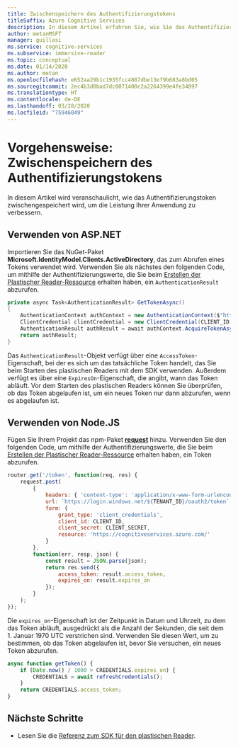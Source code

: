 ```yaml
---
title: Zwischenspeichern des Authentifizierungstokens
titleSuffix: Azure Cognitive Services
description: In diesem Artikel erfahren Sie, wie Sie das Authentifizierungstoken zwischenspeichern.
author: metanMSFT
manager: guillasi
ms.service: cognitive-services
ms.subservice: immersive-reader
ms.topic: conceptual
ms.date: 01/14/2020
ms.author: metan
ms.openlocfilehash: e652aa29b1c1935fcc4887dbe13ef9b683a8bd05
ms.sourcegitcommit: 2ec4b3d0bad7dc0071400c2a2264399e4fe34897
ms.translationtype: HT
ms.contentlocale: de-DE
ms.lasthandoff: 03/28/2020
ms.locfileid: "75946049"
---
```

# <a name="how-to-cache-the-authentication-token"></a>Vorgehensweise: Zwischenspeichern des Authentifizierungstokens

In diesem Artikel wird veranschaulicht, wie das Authentifizierungstoken zwischengespeichert wird, um die Leistung Ihrer Anwendung zu verbessern.

## <a name="using-aspnet"></a>Verwenden von ASP.NET

Importieren Sie das NuGet-Paket **Microsoft.IdentityModel.Clients.ActiveDirectory**, das zum Abrufen eines Tokens verwendet wird. Verwenden Sie als nächstes den folgenden Code, um mithilfe der Authentifizierungswerte, die Sie beim [Erstellen der Plastischer Reader-Ressource](./how-to-create-immersive-reader.md) erhalten haben, ein `AuthenticationResult` abzurufen.

```csharp
private async Task<AuthenticationResult> GetTokenAsync()
{
    AuthenticationContext authContext = new AuthenticationContext($"https://login.windows.net/{TENANT_ID}");
    ClientCredential clientCredential = new ClientCredential(CLIENT_ID, CLIENT_SECRET);
    AuthenticationResult authResult = await authContext.AcquireTokenAsync("https://cognitiveservices.azure.com/", clientCredential);
    return authResult;
}
```

Das `AuthenticationResult`-Objekt verfügt über eine `AccessToken`-Eigenschaft, bei der es sich um das tatsächliche Token handelt, das Sie beim Starten des plastischen Readers mit dem SDK verwenden. Außerdem verfügt es über eine `ExpiresOn`-Eigenschaft, die angibt, wann das Token abläuft. Vor dem Starten des plastischen Readers können Sie überprüfen, ob das Token abgelaufen ist, um ein neues Token nur dann abzurufen, wenn es abgelaufen ist.

## <a name="using-nodejs"></a>Verwenden von Node.JS

Fügen Sie Ihrem Projekt das npm-Paket [**request**](https://www.npmjs.com/package/request) hinzu. Verwenden Sie den folgenden Code, um mithilfe der Authentifizierungswerte, die Sie beim [Erstellen der Plastischer Reader-Ressource](./how-to-create-immersive-reader.md) erhalten haben, ein Token abzurufen.

```javascript
router.get('/token', function(req, res) {
    request.post(
        {
            headers: { 'content-type': 'application/x-www-form-urlencoded' },
            url: `https://login.windows.net/${TENANT_ID}/oauth2/token`,
            form: {
                grant_type: 'client_credentials',
                client_id: CLIENT_ID,
                client_secret: CLIENT_SECRET,
                resource: 'https://cognitiveservices.azure.com/'
            }
        },
        function(err, resp, json) {
            const result = JSON.parse(json);
            return res.send({
                access_token: result.access_token,
                expires_on: result.expires_on
            });
        }
    );
});
```

Die `expires_on`-Eigenschaft ist der Zeitpunkt in Datum und Uhrzeit, zu dem das Token abläuft, ausgedrückt als die Anzahl der Sekunden, die seit dem 1. Januar 1970 UTC verstrichen sind. Verwenden Sie diesen Wert, um zu bestimmen, ob das Token abgelaufen ist, bevor Sie versuchen, ein neues Token abzurufen.

```javascript
async function getToken() {
    if (Date.now() / 1000 > CREDENTIALS.expires_on) {
        CREDENTIALS = await refreshCredentials();
    }
    return CREDENTIALS.access_token;
}
```

## <a name="next-steps"></a>Nächste Schritte

* Lesen Sie die [Referenz zum SDK für den plastischen Reader](./reference.md).